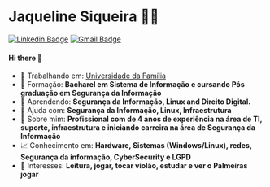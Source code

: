 # Jaqueline Siqueira 👩‍💻

[![Linkedin Badge](https://img.shields.io/badge/-LinkedIn-blue?style=flat-square&logo=Linkedin&logoColor=white&link=https://www.linkedin.com/in/jaqueline-siqueira-389bb8137/)](https://www.linkedin.com/in/jaqueline-siqueira-389bb8137/)
[![Gmail Badge](https://img.shields.io/badge/-Gmail-c14438?style=flat-square&logo=Gmail&logoColor=white&link=mailto:jaque.siqueira.silva@gmail.com)](mailto:jaque.siqueira.silva@gmail.com)

#### Hi there 👋


- 🔭 Trabalhando em: [Universidade da Família](https://www.udf.org.br)
- 🏅 Formação: <b>Bacharel em Sistema de Informação e cursando Pós graduação em Segurança da Informação</b>
- 🌱 Aprendendo: <b>Segurança da Informação, Linux </b><b>and Direito Digital. </b>
- 🤔 Ajuda com: <b>Segurança da Informação, Linux, Infraestrutura </b>
- 💬 Sobre mim: <b>Profissional com de 4 anos de experiência na área de TI, suporte, infraestrutura e iniciando carreira na área de Segurança da Informação</b>
- 📈 Conhecimento em: <b>Hardware, Sistemas (Windows/Linux), redes, Segurança da informação, CyberSecurity e LGPD</b>
- 📖 Interesses: <b>Leitura, jogar, tocar violão, estudar e ver o Palmeiras jogar</b>


